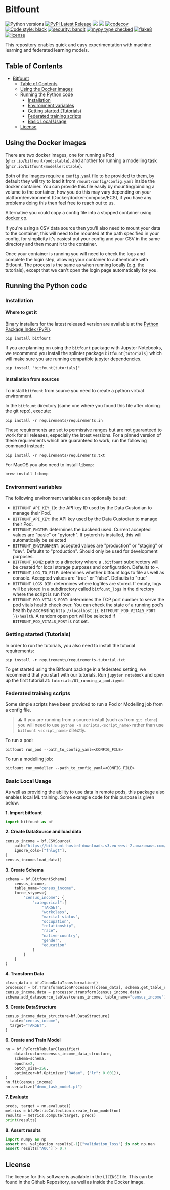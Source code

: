 # Bitfount

<!-- Github workflow badges are case sensitive - the name must match the name of the workflow exactly -->

![Python versions](https://img.shields.io/pypi/pyversions/bitfount)
[![PyPI Latest Release](https://img.shields.io/pypi/v/bitfount.svg)](https://pypi.org/project/bitfount/)
![](https://github.com/bitfount/bitfount/workflows/CI/badge.svg?branch=develop)
![](https://github.com/bitfount/bitfount/workflows/tutorials/badge.svg?branch=develop)
[![codecov](https://codecov.io/gh/bitfount/bitfount/branch/develop/graph/badge.svg?token=r1hulrgehK)](https://codecov.io/gh/bitfount/bitfount)
[![Code style: black](https://img.shields.io/badge/code%20style-black-000000.svg)](https://github.com/psf/black)
[![security: bandit](https://img.shields.io/badge/security-bandit-yellow.svg)](https://github.com/PyCQA/bandit)
[![mypy type checked](https://img.shields.io/badge/mypy-checked-blue)](https://github.com/python/mypy)
[![flake8](https://img.shields.io/badge/linter-flake8-success)](https://github.com/PyCQA/flake8)
[![license](https://img.shields.io/badge/License-Apache%202.0-blue.svg)](https://github.com/bitfount/bitfount/blob/develop/LICENSE)

<!-- ![docs-coverage](interrogate.svg) -->

This repository enables quick and easy experimentation with machine learning and federated learning models.

## Table of Contents

- [Bitfount](#bitfount)
  - [Table of Contents](#table-of-contents)
  - [Using the Docker images](#using-the-docker-images)
  - [Running the Python code](#running-the-python-code)
    - [Installation](#installation)
    - [Environment variables](#environment-variables)
    - [Getting started (Tutorials)](#getting-started-tutorials)
    - [Federated training scripts](#federated-training-scripts)
    - [Basic Local Usage](#basic-local-usage)
  - [License](#license)

## Using the Docker images

There are two docker images, one for running a Pod (`ghcr.io/bitfount/pod:stable`),
and another for running a modelling task (`ghcr.io/bitfount/modeller:stable`).

Both of the images require a `config.yaml` file to be provided to them,
by default they will try to load it from `/mount/config/config.yaml` inside the docker container.
You can provide this file easily by mounting/binding a volume to the container,
how you do this may vary depending on your platform/environment (Docker/docker-compose/ECS),
if you have any problems doing this then feel free to reach out to us.

Alternative you could copy a config file into a stopped container using [docker cp](https://docs.docker.com/engine/reference/commandline/cp/).

If you're using a CSV data source then you'll also need to mount your data to the container,
this will need to be mounted at the path specified in your config, for simplicity it's easiest
put your config and your CSV in the same directory and then mount it to the container.

Once your container is running you will need to check the logs and complete the login step,
allowing your container to authenticate with Bitfount.
The process is the same as when running locally (e.g. the tutorials),
except that we can't open the login page automatically for you.

## Running the Python code

### Installation

#### Where to get it

Binary installers for the latest released version are available at the [Python
Package Index (PyPI)](https://pypi.org/project/bitfount).

`pip install bitfount`

If you are planning on using the `bitfount` package with Jupyter Notebooks, we recommend you install the splinter package `bitfount[tutorials]` which will make sure you are running compatible jupyter dependencies.

`pip install "bitfount[tutorials]"`

#### Installation from sources

To install `bitfount` from source you need to create a python virtual environment.

In the `bitfount` directory (same one where you found this file after
cloning the git repo), execute:

`pip install -r requirements/requirements.in`

These requirements are set to permissive ranges but are not guaranteed to work for all releases, especially the latest versions. For a pinned version of these requirements which are guaranteed to work, run the following command instead:

`pip install -r requirements/requirements.txt`

For MacOS you also need to install `libomp`:

`brew install libomp`

### Environment variables

The following environment variables can optionally be set:

- `BITFOUNT_API_KEY_ID`: the API key ID used by the Data Custodian to manage their Pod.
- `BITFOUNT_API_KEY`: the API key used by the Data Custodian to manage their Pod.
- `BITFOUNT_ENGINE`: determines the backend used. Current accepted values are "basic" or "pytorch". If pytorch is installed, this will automatically be selected
- `BITFOUNT_ENVIRONMENT`: accepted values are "production" or "staging" or "dev". Defaults to "production". Should only be used for development purposes.
- `BITFOUNT_HOME`: path to a directory where a `.bitfount` subdirectory will be created for local storage purposes and configuration. Defaults to `~`.
- `BITFOUNT_LOG_TO_FILE`: determines whether bitfount logs to file as well as console. Accepted values are "true" or "false". Defaults to "true"
- `BITFOUNT_LOGS_DIR`: determines where logfiles are stored. If empty, logs will be stored in a subdirectory called `bitfount_logs` in the directory where the script is run from
- `BITFOUNT_POD_VITALS_PORT`: determines the TCP port number to serve the pod vitals health check over. You can check the state of a running pod's health by accessing `http://localhost:{{ BITFOUNT_POD_VITALS_PORT }}/health`. A random open port will be selected if `BITFOUNT_POD_VITALS_PORT` is not set.

### Getting started (Tutorials)

In order to run the tutorials, you also need to install the tutorial requirements:

`pip install -r requirements/requirements-tutorial.txt`

To get started using the Bitfount package in a federated setting,
we recommend that you start with our tutorials. Run `jupyter notebook`
and open up the first tutorial at: `tutorials/01_running_a_pod.ipynb`

### Federated training scripts

Some simple scripts have been provided to run a Pod or Modelling job from a config file.

> ⚠️ If you are running from a source install (such as from `git clone`) you will
> need to use <span style="white-space: nowrap">`python -m scripts.<script_name>`</span>
> rather than use `bitfount <script_name>` directly.

To run a pod:

`bitfount run_pod --path_to_config_yaml=<CONFIG_FILE>`

To run a modelling job:

`bitfount run_modeller --path_to_config_yaml=<CONFIG_FILE>`

### Basic Local Usage

As well as providing the ability to use data in remote pods, this package also enables local ML training. Some example code for this purpose is given below.

**1\. Import bitfount**

```python
import bitfount as bf
```

**2\. Create DataSource and load data**

```python
census_income = bf.CSVSource(
    path="https://bitfount-hosted-downloads.s3.eu-west-2.amazonaws.com/bitfount-tutorials/census_income.csv",
    ignore_cols=["fnlwgt"],
)
census_income.load_data()
```

**3\. Create Schema**

```python
schema = bf.BitfountSchema(
    census_income,
    table_name="census_income",
    force_stypes={
        "census_income": {
            "categorical":[
                "TARGET",
                "workclass",
                "marital-status",
                "occupation",
                "relationship",
                "race",
                "native-country",
                "gender",
                "education"
            ]
        }
    }
)
```

**4\. Transform Data**

```python
clean_data = bf.CleanDataTransformation()
processor = bf.TransformationProcessor([clean_data], schema.get_table_schema("census_income"))
census_income.data = processor.transform(census_income.data)
schema.add_datasource_tables(census_income, table_name="census_income")
```

**5\. Create DataStructure**

```python
census_income_data_structure=bf.DataStructure(
  table="census_income",
  target="TARGET",
)
```

**6\. Create and Train Model**

```python
nn = bf.PyTorchTabularClassifier(
    datastructure=census_income_data_structure,
    schema=schema,
    epochs=2,
    batch_size=256,
    optimizer=bf.Optimizer("RAdam", {"lr": 0.001}),
)
nn.fit(census_income)
nn.serialize("demo_task_model.pt")
```

**7\. Evaluate**

```python
preds, target = nn.evaluate()
metrics = bf.MetricCollection.create_from_model(nn)
results = metrics.compute(target, preds)
print(results)
```

**8\. Assert results**

```python
import numpy as np
assert nn._validation_results[-1]["validation_loss"] is not np.nan
assert results["AUC"] > 0.7
```

## License

The license for this software is available in the `LICENSE` file.
This can be found in the Github Repository, as well as inside the Docker image.
